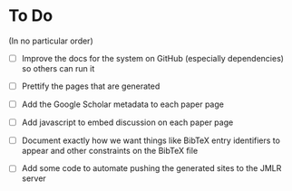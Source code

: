 # To Do

(In no particular order)

- [ ] Improve the docs for the system on GitHub (especially dependencies) so others can run it

- [ ] Prettify the pages that are generated

- [ ] Add the Google Scholar metadata to each paper page

- [ ] Add javascript to embed discussion on each paper page

- [ ] Document exactly how we want things like BibTeX entry identifiers to appear and other constraints on the BibTeX file

- [ ] Add some code to automate pushing the generated sites to the JMLR server

